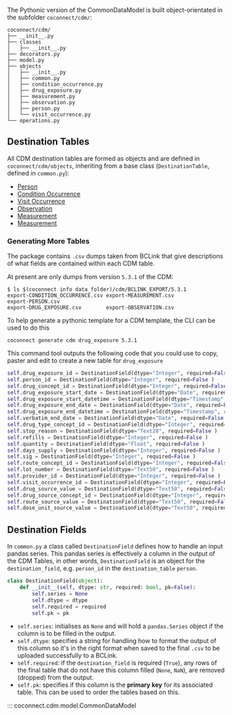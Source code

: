 
The Pythonic version of the CommonDataModel is built object-orientated in the subfolder `coconnect/cdm/`:
```
coconnect/cdm/
├── __init__.py
├── classes
│   ├── __init__.py
├── decorators.py
├── model.py
├── objects
│   ├── __init__.py
│   ├── common.py
│   ├── condition_occurrence.py
│   ├── drug_exposure.py
│   ├── measurement.py
│   ├── observation.py
│   ├── person.py
│   └── visit_occurrence.py
└── operations.py
```

## Destination Tables

All CDM destination tables are formed as objects and are defined in `coconnect/cdm/objects`, inheriting from a base class (`DestinationTable`, defined in `common.py`):

   * [Person](/CoConnectTools/Person.md)
   * [Condition Occurrence](/CoConnectTools/ConditionOccurrence.md)
   * [Visit Occurrence](/CoConnectTools/VisitOccurrence.md)
   * [Observation](/CoConnectTools/Observation.md)
   * [Measurement](/CoConnectTools/Measurement.md)
   * [Measurement](/CoConnectTools/DrugExposure.md)


### Generating More Tables

The package contains `.csv` dumps taken from BCLink that give descriptions of what fields are contained within each CDM table.

At present are only dumps from version `5.3.1` of the CDM:

```
$ ls $(coconnect info data_folder)/cdm/BCLINK_EXPORT/5.3.1
export-CONDITION_OCCURRENCE.csv export-MEASUREMENT.csv          export-PERSON.csv
export-DRUG_EXPOSURE.csv        export-OBSERVATION.csv
``` 

To help generate a pythonic template for a CDM template, the CLI can be used to do this
```
coconnect generate cdm drug_exposure 5.3.1
```
This command tool outputs the following code that you could use to copy, paster and edit to create a new table for `drug_exposure`
```python
self.drug_exposure_id = DestinationField(dtype="Integer", required=False , pk=True)
self.person_id = DestinationField(dtype="Integer", required=False )
self.drug_concept_id = DestinationField(dtype="Integer", required=False )
self.drug_exposure_start_date = DestinationField(dtype="Date", required=False )
self.drug_exposure_start_datetime = DestinationField(dtype="Timestamp", required=False )
self.drug_exposure_end_date = DestinationField(dtype="Date", required=False )
self.drug_exposure_end_datetime = DestinationField(dtype="Timestamp", required=False )
self.verbatim_end_date = DestinationField(dtype="Date", required=False )
self.drug_type_concept_id = DestinationField(dtype="Integer", required=False )
self.stop_reason = DestinationField(dtype="Text20", required=False )
self.refills = DestinationField(dtype="Integer", required=False )
self.quantity = DestinationField(dtype="Float", required=False )
self.days_supply = DestinationField(dtype="Integer", required=False )
self.sig = DestinationField(dtype="Integer", required=False )
self.route_concept_id = DestinationField(dtype="Integer", required=False )
self.lot_number = DestinationField(dtype="Text50", required=False )
self.provider_id = DestinationField(dtype="Integer", required=False )
self.visit_occurrence_id = DestinationField(dtype="Integer", required=False )
self.drug_source_value = DestinationField(dtype="Text50", required=False )
self.drug_source_concept_id = DestinationField(dtype="Integer", required=False )
self.route_source_value = DestinationField(dtype="Text50", required=False )
self.dose_unit_source_value = DestinationField(dtype="Text50", required=False )
```


## Destination Fields
In `common.py` a class called `DestinationField` defines how to handle an input pandas series.
This pandas series is effectively a column in the output of the CDM Tables, in other words, `DestinationField` is an object for the `destination_field`, e.g. `person_id` in the `destination_table` `person`.

```python
class DestinationField(object):
    def __init__(self, dtype: str, required: bool, pk=False):
        self.series = None
        self.dtype = dtype
        self.required = required
        self.pk = pk
```

   * `self.series`: initialises as `None` and will hold a `pandas.Series` object if the column is to be filled in the output.    
   * `self.dtype`: specifies a string for handling how to format the output of this column so it's in the right format when saved to the final `.csv` to be uploaded successfully to a BCLink.  
   * `self.required`:  if the `destination_field` is required (`True`), any rows of the final table that do not have this column filled (`None`, `NaN`), are removed (dropped) from the output.
   * `self.pk`: specifies if this column is the __primary key__ for its associated table. This can be used to order the tables based on this.


::: coconnect.cdm.model.CommonDataModel 